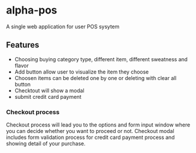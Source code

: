 # alpha-pos

A single web application for user POS sysytem

## Features

- Choosing buying category type, different item, different sweatness and flavor
- Add button allow user to visualize the item they choose
- Choosen items can be deleted one by one or deleting with clear all button
- Checktout will show a modal
- submit credit card payment

### Checkout process
Checkout process will lead you to the options and form input window where you can decide whether you want to proceed or not. Checkout modal includes form validation process for credit card payment process and showing detail of your purchase.